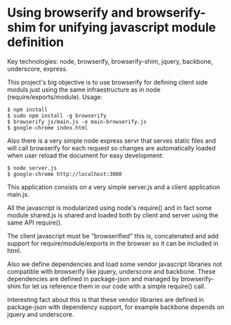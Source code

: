 Using browserify and browserify-shim for unifying javascript module definition 
============================

Key technologies: node, browserify, browserify-shim, jquery, backbone, underscore, express. 

This project's big objective is to use browserify for defining client side moduls just using the same infraestructure as in node (require/exports/module). 
Usage: 

    $ npm install
    $ sudo npm install -g browserify
    $ browserify js/main.js -o main-browserify.js
    $ google-chrome index.html

Also there is a very simple node express servr that serves static files and will call browserify for each request so changes are automatically loaded when user reload the document for easy development: 

    $ node server.js
    $ google-chrome http://localhost:3000

This application consists on a very simple server.js and a client application main.js. 

All the javascript is modularized using node's require() and in fact some module shared.js is shared and loaded both by client and server using the same API require(). 

The client javascript must be "browserified" this is, concatenated and add support for require/module/exports in the browser so it can be included in html. 

Also we define dependencies and load some vendor javascript libraries not compatible with browserify like jquery, underscore and backbone. These dependencies are defined in package-json and managed by browserify-shim for let us reference them in our code with a simple require() call. 

Interesting fact about this is that these vendor libraries are defined in package-json with dependency support, for example backbone depends on jquery and underscore.